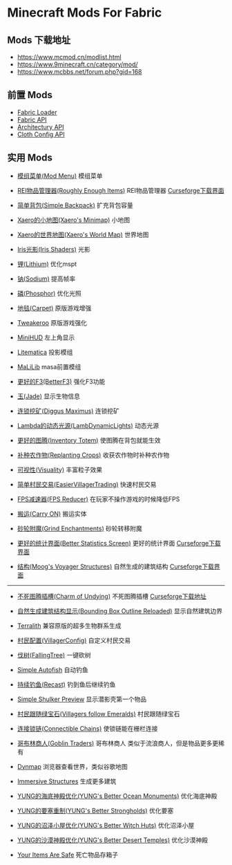 # Minecraft Mods For Fabric

## Mods 下载地址

- https://www.mcmod.cn/modlist.html
- https://www.9minecraft.cn/category/mod/
- https://www.mcbbs.net/forum.php?gid=168

## 前置 Mods

- [Fabric Loader](https://www.mcmod.cn/class/1411.html)
- [Fabric API](https://www.mcmod.cn/class/3124.html)
- [Architectury API](https://www.mcmod.cn/class/3434.html)
- [Cloth Config API](https://www.mcmod.cn/class/2346.html)

## 实用 Mods

- [模组菜单(Mod Menu)](https://www.mcmod.cn/class/1675.html)
  模组菜单

- [REI物品管理器(Roughly Enough Items)](https://www.mcmod.cn/class/1674.html)
  REI物品管理器
  [Curseforge下载界面](https://www.curseforge.com/minecraft/mc-mods/roughly-enough-items/files)

- [简单背包(Simple Backpack)](https://www.mcmod.cn/class/2664.html)
  扩充背包容量

- [Xaero的小地图(Xaero's Minimap)](https://www.mcmod.cn/class/1701.html)
  小地图

- [Xaero的世界地图(Xaero's World Map)](https://www.mcmod.cn/class/1483.html)
  世界地图

- [Iris光影(Iris Shaders)](https://www.mcmod.cn/class/3697.html)
  光影

- [锂(Lithium)](https://www.mcmod.cn/class/2292.html)
  优化mspt

- [钠(Sodium)](https://www.mcmod.cn/class/2785.html)
  提高帧率

- [磷(Phosphor)](https://www.mcmod.cn/class/1766.html)
  优化光照

- [地毯(Carpet)](https://www.mcmod.cn/class/2361.html)
  原版游戏增强

- [Tweakeroo](https://www.mcmod.cn/class/2230.html)
  原版游戏强化

- [MiniHUD](https://www.mcmod.cn/class/2311.html)
  左上角显示

- [Litematica](https://www.mcmod.cn/class/2261.html)
  投影模组

- [MaLiLib](https://www.mcmod.cn/class/2298.html)
  masa前置模组

- [更好的F3(BetterF3)](https://www.mcmod.cn/class/3525.html)
  强化F3功能

- [玉(Jade)](https://www.mcmod.cn/class/3482.html) 
  显示生物信息

- [连锁挖矿(Diggus Maximus)](https://www.mcmod.cn/class/3080.html)
  连锁挖矿

- [Lambda的动态光源(LambDynamicLights)](https://www.mcmod.cn/class/2954.html)
  动态光源

- [更好的图腾(Inventory Totem)](https://www.mcmod.cn/class/4318.html)
  使图腾在背包就能生效

- [补种农作物(Replanting Crops)](https://www.mcmod.cn/class/2731.html)
  收获农作物时补种农作物

- [可视性(Visuality)](https://www.mcmod.cn/class/6197.html)
  丰富粒子效果

- [简单村民交易(EasierVillagerTrading)](https://www.mcmod.cn/class/3466.html)
  快速村民交易

- [FPS减速器(FPS Reducer)](https://www.mcmod.cn/class/1815.html)
  在玩家不操作游戏的时候降低FPS

- [搬运(Carry ON)](https://www.mcmod.cn/class/1081.html)
  搬运实体

- [砂轮附魔(Grind Enchantments)](https://www.curseforge.com/minecraft/mc-mods/grind-enchantments/files)
  砂轮转移附魔

- [更好的统计界面(Better Statistics Screen)](https://www.mcmod.cn/class/8030.html)
  更好的统计界面
  [Curseforge下载界面](https://www.curseforge.com/minecraft/mc-mods/better-stats/files)

- [结构(Moog's Voyager Structures)](https://www.mcmod.cn/class/8583.html)
  自然生成的建筑结构
  [Curseforge下载界面](https://www.curseforge.com/minecraft/mc-mods/moogs-voyager-structures/files)
---




- [不死图腾插槽(Charm of Undying)](https://www.mcmod.cn/class/2236.html)
  不死图腾插槽
  [Curseforge下载地址](https://www.curseforge.com/minecraft/mc-mods/charm-of-undying-fabric/files)

- [自然生成建筑结构显示(Bounding Box Outline Reloaded)](https://www.mcmod.cn/class/1869.html)
  显示自然建筑边界

- [Terralith](https://www.mcmod.cn/class/4557.html)
  兼容原版的超多生物群系生成

- [村民配置(VillagerConfig)](https://www.mcmod.cn/class/8060.html)
  自定义村民交易

- [伐树(FallingTree)](https://www.mcmod.cn/class/3054.html)
  一键砍树

- [Simple Autofish](https://www.mcmod.cn/class/7587.html)
  自动钓鱼

- [持续钓鱼(Recast)](https://www.mcmod.cn/class/4308.html)
  钓到鱼后继续钓鱼

- [Simple Shulker Preview](https://www.mcmod.cn/class/7348.html)
  显示潜影壳第一个物品

- [村民跟随绿宝石(Villagers follow Emeralds)](https://www.mcmod.cn/class/4926.html)
  村民跟随绿宝石

- [连接锁链(Connectible Chains)](https://www.mcmod.cn/class/6259.html)
  使锁链能在栅栏连接

- [哥布林商人(Goblin Traders)](https://www.mcmod.cn/class/2353.html)
  哥布林商人 类似于流浪商人，但是物品更多更稀有

- [Dynmap](https://www.mcmod.cn/class/5796.html)
  浏览器查看世界，类似谷歌地图

- [Immersive Structures](https://www.mcmod.cn/class/8164.html)
  生成更多建筑

- [YUNG的海底神殿优化(YUNG's Better Ocean Monuments)](https://www.mcmod.cn/class/7904.html)
  优化海底神殿

- [YUNG的要塞重制(YUNG's Better Strongholds)](https://www.mcmod.cn/class/3787.html)
  优化要塞

- [YUNG的沼泽小屋优化(YUNG's Better Witch Huts)](https://www.mcmod.cn/class/6618.html)
  优化沼泽小屋

- [YUNG的沙漠神殿优化(YUNG's Better Desert Temples)](https://www.mcmod.cn/class/6613.html)
  优化沙漠神殿

- [Your Items Are Safe](https://www.mcmod.cn/class/7900.html)
  死亡物品存箱子
